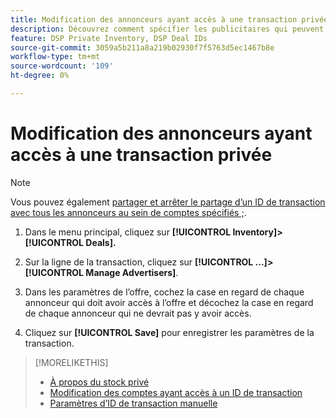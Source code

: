 ```yaml
---
title: Modification des annonceurs ayant accès à une transaction privée
description: Découvrez comment spécifier les publicitaires qui peuvent accéder à une transaction privée.
feature: DSP Private Inventory, DSP Deal IDs
source-git-commit: 3059a5b211a8a219b02930f7f5763d5ec1467b8e
workflow-type: tm+mt
source-wordcount: '109'
ht-degree: 0%

---
```


# Modification des annonceurs ayant accès à une transaction privée

>[!NOTE]
>
>Vous pouvez également [partager et arrêter le partage d’un ID de transaction avec tous les annonceurs au sein de comptes spécifiés ;](deal-id-share.md).

1. Dans le menu principal, cliquez sur **[!UICONTROL Inventory]> [!UICONTROL Deals].**

1. Sur la ligne de la transaction, cliquez sur  **[!UICONTROL ...]>[!UICONTROL Manage Advertisers]**.

1. Dans les paramètres de l’offre, cochez la case en regard de chaque annonceur qui doit avoir accès à l’offre et décochez la case en regard de chaque annonceur qui ne devrait pas y avoir accès.

1. Cliquez sur **[!UICONTROL Save]** pour enregistrer les paramètres de la transaction.

>[!MORELIKETHIS]
>* [À propos du stock privé](private-inventory-about.md)
>* [Modification des comptes ayant accès à un ID de transaction](/help/dsp/inventory/deal-id-share.md)
>* [Paramètres d’ID de transaction manuelle](deal-id-settings.md)

